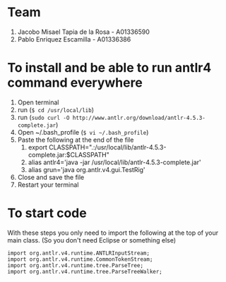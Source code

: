# Team
1. Jacobo Misael Tapia de la Rosa - A01336590
2. Pablo Enriquez Escamilla - A01336386

# To install and be able to run antlr4 command everywhere

1. Open terminal
2. run (`$ cd /usr/local/lib`)
3. run (`sudo curl -O http://www.antlr.org/download/antlr-4.5.3-complete.jar`)
4. Open ~/.bash_profile (`$ vi ~/.bash_profile`)
5. Paste the following at the end of the file
   1. export CLASSPATH=".:/usr/local/lib/antlr-4.5.3-complete.jar:$CLASSPATH"
   2. alias antlr4='java -jar /usr/local/lib/antlr-4.5.3-complete.jar'
   3. alias grun='java org.antlr.v4.gui.TestRig'
6. Close and save the file
7. Restart your terminal

# To start code
With these steps you only need to import the following
at the top of your main class. (So you don't need Eclipse or something else)
```
import org.antlr.v4.runtime.ANTLRInputStream;
import org.antlr.v4.runtime.CommonTokenStream;
import org.antlr.v4.runtime.tree.ParseTree;
import org.antlr.v4.runtime.tree.ParseTreeWalker;
```
